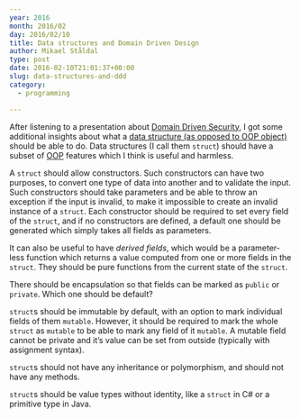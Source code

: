 ```yaml
---
year: 2016
month: 2016/02
day: 2016/02/10
title: Data structures and Domain Driven Design
author: Mikael Ståldal
type: post
date: 2016-02-10T21:01:37+00:00
slug: data-structures-and-ddd
category:
  - programming

---
```

After listening to a presentation about [Domain Driven Security][1], I got some additional insights about what a [data structure (as opposed to OOP object)][2] should be able to do. Data structures (I call them `struct`) should have a subset of [OOP][3] features which I think is useful and harmless.

A `struct` should allow constructors. Such constructors can have two purposes, to convert one type of data into another and to validate the input. Such constructors should take parameters and be able to throw an exception if the input is invalid, to make it impossible to create an invalid instance of a `struct`. Each constructor should be required to set every field of the `struct`, and if no constructors are defined, a default one should be generated which simply takes all fields as parameters.

It can also be useful to have _derived fields_, which would be a parameter-less function which returns a value computed from one or more fields in the `struct`. They should be pure functions from the current state of the `struct`.

There should be encapsulation so that fields can be marked as `public` or `private`. Which one should be default?

`struct`s should be immutable by default, with an option to mark individual fields of them `mutable`. However, it should be required to mark the whole `struct` as `mutable` to be able to mark any field of it `mutable`. A mutable field cannot be private and it&#8217;s value can be set from outside (typically with assignment syntax).

`struct`s should not have any inheritance or polymorphism, and should not have any methods.

`struct`s should be value types without identity, like a `struct` in C# or a primitive type in Java.

 [1]: http://dearjunior.blogspot.se/search/label/domain%20driven%20security
 [2]: https://www.staldal.nu/tech/2016/02/08/objects-vs-data-structures/
 [3]: https://en.wikipedia.org/wiki/Object-oriented_programming